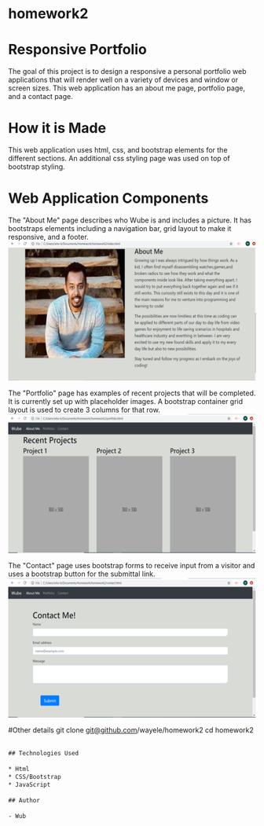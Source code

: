 # homework2
# Responsive Portfolio
The goal of this project is to design a responsive a personal portfolio web applications that will render well on a variety of devices and window or screen sizes. This web application has an about me page, portfolio page, and a contact page.

# How it is Made
This web application uses html, css, and bootstrap elements for the different sections.  An additional css styling page was used on top of bootstrap styling.

# Web Application Components
The "About Me" page describes who Wube is and includes a picture. It has bootstraps elements including a navigation bar, grid layout to make it responsive, and a footer. 
<img src="./Aboutme.png">

The "Portfolio" page has examples of recent projects that will be completed. It is currently set up with placeholder images. A bootstrap container grid layout is used to create 3 columns for that row.
<img src="./Portfolio.png">

The "Contact" page uses bootstrap forms to receive input from a visitor and uses a bootstrap button for the submittal link.
<img src="./contact.png">



#Other details
git clone git@github.com/wayele/homework2
cd homework2

```

## Technologies Used

* Html
* CSS/Bootstrap
* JavaScript

## Author

- Wub
